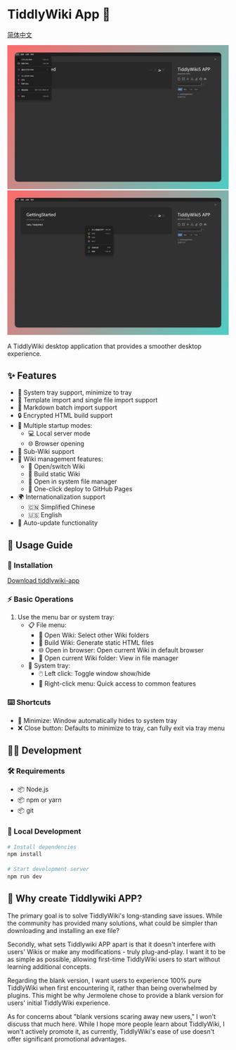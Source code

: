 # TiddlyWiki App 🌟

[简体中文](./README.zh-CN.md)

![img](./banner04.png)
![img](./banner03.png)

A TiddlyWiki desktop application that provides a smoother desktop experience.

## ✨ Features

- 🔧 System tray support, minimize to tray
- 📂 Template import and single file import support
- 📂 Markdown batch import support
- 🔒 Encrypted HTML build support
- 🚀 Multiple startup modes:
  - 💻 Local server mode
  - 🌐 Browser opening
- 📄 Sub-Wiki support
- 📝 Wiki management features:
  - 📂 Open/switch Wiki
  - 🔨 Build static Wiki
  - 📁 Open in system file manager
  - 🚀 One-click deploy to GitHub Pages
- 🌍 Internationalization support
  - 🇨🇳 Simplified Chinese
  - 🇺🇸 English
- 🔄 Auto-update functionality

## 📖 Usage Guide

### 🔰 Installation

[Download tiddlywiki-app](https://github.com/oeyoews/tiddlywiki-app/releases)

<!-- * Manjaro Series: `pacman -S appimagelauncher and use appimage install, or use pacman package`
* Windows: Download the exe file
* macOS: Download the dmg installer (untested) -->

### ⚡ Basic Operations

1. Use the menu bar or system tray:
   - 📋 File menu:
     - 📂 Open Wiki: Select other Wiki folders
     - 🔨 Build Wiki: Generate static HTML files
     - 🌐 Open in browser: Open current Wiki in default browser
     - 📁 Open current Wiki folder: View in file manager
   - 🔽 System tray:
     - 🖱️ Left click: Toggle window show/hide
     - 📌 Right-click menu: Quick access to common features

### ⌨️ Shortcuts

- 🔽 Minimize: Window automatically hides to system tray
- ❌ Close button: Defaults to minimize to tray, can fully exit via tray menu

## 👨‍💻 Development

### 🛠️ Requirements

- 📦 Node.js
- 📦 npm or yarn
- 📦 git

### 🚀 Local Development

```bash
# Install dependencies
npm install

# Start development server
npm run dev
```

## 🤔 Why create Tiddlywiki APP?

The primary goal is to solve TiddlyWiki's long-standing save issues. While the community has provided many solutions, what could be simpler than downloading and installing an exe file?

Secondly, what sets Tiddlywiki APP apart is that it doesn't interfere with users' Wikis or make any modifications - truly plug-and-play. I want it to be as simple as possible, allowing first-time TiddlyWiki users to start without learning additional concepts.

Regarding the blank version, I want users to experience 100% pure TiddlyWiki when first encountering it, rather than being overwhelmed by plugins. This might be why Jermolene chose to provide a blank version for users' initial TiddlyWiki experience.

As for concerns about "blank versions scaring away new users," I won't discuss that much here. While I hope more people learn about TiddlyWiki, I won't actively promote it, as currently, TiddlyWiki's ease of use doesn't offer significant promotional advantages.

<!-- 1. 文件夹首次进行图片压缩.
2. 单个图片压缩 -->